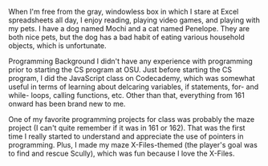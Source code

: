 When I'm free from the gray, windowless box in which I stare at Excel spreadsheets all day, I enjoy reading, playing video games, and playing with my pets. I have a dog named Mochi and a cat named Penelope. They are both nice pets, but the dog has a bad habit of eating various household objects, which is unfortunate.

Programming Background
I didn't have any experience with programming prior to starting the CS program at OSU. Just before starting the CS program, I did the JavaScript class on Codecademy, which was somewhat useful in terms of learning about delcaring variables, if statements, for- and while- loops, calling functions, etc. Other than that, everything from 161 onward has been brand new to me.

One of my favorite programming projects for class was probably the maze project (I can't quite remember if it was in 161 or 162). That was the first time I really started to understand and appreciate the use of pointers in programming. Plus, I made my maze X-Files-themed (the player's goal was to find and rescue Scully), which was fun because I love the X-Files.